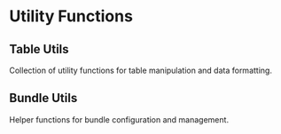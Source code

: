 # Utility Functions

## Table Utils

Collection of utility functions for table manipulation and data formatting.

## Bundle Utils

Helper functions for bundle configuration and management. 
